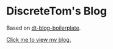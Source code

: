 # DiscreteTom's Blog

Based on [dt-blog-boilerplate](https://github.com/DiscreteTom/dt-blog-boilerplate).

[Click me to view my blog.](https://discretetom.github.io/)
